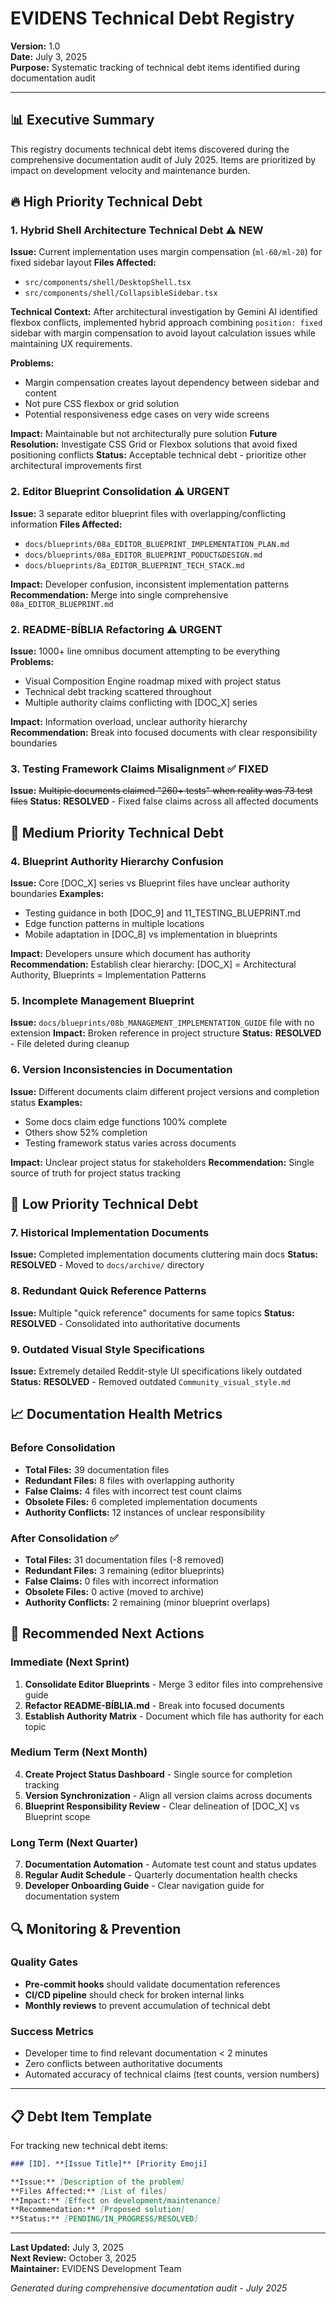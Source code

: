 # EVIDENS Technical Debt Registry

**Version:** 1.0  
**Date:** July 3, 2025  
**Purpose:** Systematic tracking of technical debt items identified during documentation audit

---

## 📊 Executive Summary

This registry documents technical debt items discovered during the comprehensive documentation audit of July 2025. Items are prioritized by impact on development velocity and maintenance burden.

## 🔥 High Priority Technical Debt

### 1. **Hybrid Shell Architecture Technical Debt** ⚠️ NEW

**Issue:** Current implementation uses margin compensation (`ml-60/ml-20`) for fixed sidebar layout
**Files Affected:**

- `src/components/shell/DesktopShell.tsx`
- `src/components/shell/CollapsibleSidebar.tsx`

**Technical Context:**
After architectural investigation by Gemini AI identified flexbox conflicts, implemented hybrid approach combining `position: fixed` sidebar with margin compensation to avoid layout calculation issues while maintaining UX requirements.

**Problems:**

- Margin compensation creates layout dependency between sidebar and content
- Not pure CSS flexbox or grid solution
- Potential responsiveness edge cases on very wide screens

**Impact:** Maintainable but not architecturally pure solution
**Future Resolution:** Investigate CSS Grid or Flexbox solutions that avoid fixed positioning conflicts
**Status:** Acceptable technical debt - prioritize other architectural improvements first

### 2. **Editor Blueprint Consolidation** ⚠️ URGENT

**Issue:** 3 separate editor blueprint files with overlapping/conflicting information
**Files Affected:**

- `docs/blueprints/08a_EDITOR_BLUEPRINT_IMPLEMENTATION_PLAN.md`
- `docs/blueprints/08a_EDITOR_BLUEPRINT_PODUCT&DESIGN.md`
- `docs/blueprints/8a_EDITOR_BLUEPRINT_TECH_STACK.md`

**Impact:** Developer confusion, inconsistent implementation patterns
**Recommendation:** Merge into single comprehensive `08a_EDITOR_BLUEPRINT.md`

### 2. **README-BÍBLIA Refactoring** ⚠️ URGENT

**Issue:** 1000+ line omnibus document attempting to be everything
**Problems:**

- Visual Composition Engine roadmap mixed with project status
- Technical debt tracking scattered throughout
- Multiple authority claims conflicting with [DOC_X] series

**Impact:** Information overload, unclear authority hierarchy
**Recommendation:** Break into focused documents with clear responsibility boundaries

### 3. **Testing Framework Claims Misalignment** ✅ FIXED

**Issue:** ~~Multiple documents claimed "260+ tests" when reality was 73 test files~~
**Status:** **RESOLVED** - Fixed false claims across all affected documents

## 🔶 Medium Priority Technical Debt

### 4. **Blueprint Authority Hierarchy Confusion**

**Issue:** Core [DOC_X] series vs Blueprint files have unclear authority boundaries
**Examples:**

- Testing guidance in both [DOC_9] and 11_TESTING_BLUEPRINT.md
- Edge function patterns in multiple locations
- Mobile adaptation in [DOC_8] vs implementation in blueprints

**Impact:** Developers unsure which document has authority
**Recommendation:** Establish clear hierarchy: [DOC_X] = Architectural Authority, Blueprints = Implementation Patterns

### 5. **Incomplete Management Blueprint**

**Issue:** `docs/blueprints/08b_MANAGEMENT_IMPLEMENTATION_GUIDE` file with no extension
**Impact:** Broken reference in project structure
**Status:** **RESOLVED** - File deleted during cleanup

### 6. **Version Inconsistencies in Documentation**

**Issue:** Different documents claim different project versions and completion status
**Examples:**

- Some docs claim edge functions 100% complete
- Others show 52% completion
- Testing framework status varies across documents

**Impact:** Unclear project status for stakeholders
**Recommendation:** Single source of truth for project status tracking

## 🔹 Low Priority Technical Debt

### 7. **Historical Implementation Documents**

**Issue:** Completed implementation documents cluttering main docs
**Status:** **RESOLVED** - Moved to `docs/archive/` directory

### 8. **Redundant Quick Reference Patterns**

**Issue:** Multiple "quick reference" documents for same topics
**Status:** **RESOLVED** - Consolidated into authoritative documents

### 9. **Outdated Visual Style Specifications**

**Issue:** Extremely detailed Reddit-style UI specifications likely outdated
**Status:** **RESOLVED** - Removed outdated `Community_visual_style.md`

## 📈 Documentation Health Metrics

### Before Consolidation

- **Total Files:** 39 documentation files
- **Redundant Files:** 8 files with overlapping authority
- **False Claims:** 4 files with incorrect test count claims
- **Obsolete Files:** 6 completed implementation documents
- **Authority Conflicts:** 12 instances of unclear responsibility

### After Consolidation ✅

- **Total Files:** 31 documentation files (-8 removed)
- **Redundant Files:** 3 remaining (editor blueprints)
- **False Claims:** 0 files with incorrect information
- **Obsolete Files:** 0 active (moved to archive)
- **Authority Conflicts:** 2 remaining (minor blueprint overlaps)

## 🎯 Recommended Next Actions

### Immediate (Next Sprint)

1. **Consolidate Editor Blueprints** - Merge 3 editor files into comprehensive guide
2. **Refactor README-BÍBLIA.md** - Break into focused documents
3. **Establish Authority Matrix** - Document which file has authority for each topic

### Medium Term (Next Month)

4. **Create Project Status Dashboard** - Single source for completion tracking
5. **Version Synchronization** - Align all version claims across documents
6. **Blueprint Responsibility Review** - Clear delineation of [DOC_X] vs Blueprint scope

### Long Term (Next Quarter)

7. **Documentation Automation** - Automate test count and status updates
8. **Regular Audit Schedule** - Quarterly documentation health checks
9. **Developer Onboarding Guide** - Clear navigation guide for documentation system

## 🔍 Monitoring & Prevention

### Quality Gates

- **Pre-commit hooks** should validate documentation references
- **CI/CD pipeline** should check for broken internal links
- **Monthly reviews** to prevent accumulation of technical debt

### Success Metrics

- Developer time to find relevant documentation < 2 minutes
- Zero conflicts between authoritative documents
- Automated accuracy of technical claims (test counts, version numbers)

---

## 📋 Debt Item Template

For tracking new technical debt items:

```markdown
### [ID]. **[Issue Title]** [Priority Emoji]

**Issue:** [Description of the problem]
**Files Affected:** [List of files]
**Impact:** [Effect on development/maintenance]
**Recommendation:** [Proposed solution]
**Status:** [PENDING/IN_PROGRESS/RESOLVED]
```

---

**Last Updated:** July 3, 2025  
**Next Review:** October 3, 2025  
**Maintainer:** EVIDENS Development Team

_Generated during comprehensive documentation audit - July 2025_
